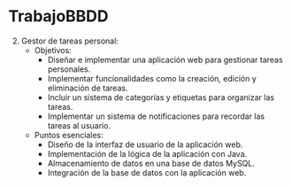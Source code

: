 # TrabajoBBDD


2. Gestor de tareas personal:
    - Objetivos:
       - Diseñar e implementar una aplicación web para gestionar tareas personales.
       - Implementar funcionalidades como la creación, edición y eliminación de tareas.
       - Incluir un sistema de categorías y etiquetas para organizar las tareas.
       - Implementar un sistema de notificaciones para recordar las tareas al usuario.
   - Puntos esenciales:
       - Diseño de la interfaz de usuario de la aplicación web.
       - Implementación de la lógica de la aplicación con Java.
       - Almacenamiento de datos en una base de datos MySQL.
       - Integración de la base de datos con la aplicación web.
